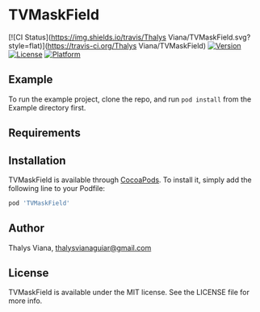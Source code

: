 # TVMaskField

[![CI Status](https://img.shields.io/travis/Thalys Viana/TVMaskField.svg?style=flat)](https://travis-ci.org/Thalys Viana/TVMaskField)
[![Version](https://img.shields.io/cocoapods/v/TVMaskField.svg?style=flat)](https://cocoapods.org/pods/TVMaskField)
[![License](https://img.shields.io/cocoapods/l/TVMaskField.svg?style=flat)](https://cocoapods.org/pods/TVMaskField)
[![Platform](https://img.shields.io/cocoapods/p/TVMaskField.svg?style=flat)](https://cocoapods.org/pods/TVMaskField)

## Example

To run the example project, clone the repo, and run `pod install` from the Example directory first.

## Requirements

## Installation

TVMaskField is available through [CocoaPods](https://cocoapods.org). To install
it, simply add the following line to your Podfile:

```ruby
pod 'TVMaskField'
```

## Author

Thalys Viana, thalysvianaguiar@gmail.com

## License

TVMaskField is available under the MIT license. See the LICENSE file for more info.
